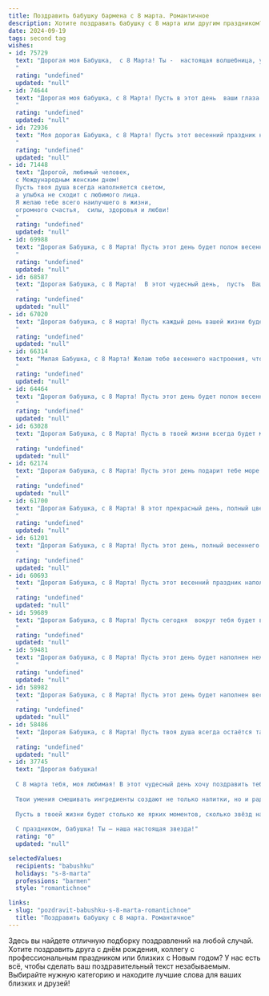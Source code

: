 ```yaml
---
title: Поздравить бабушку бармена с 8 марта. Романтичное
description: Хотите поздравить бабушку с 8 марта или другим праздником? Наш ИИ создаст незабываемое поздравление, а вы обязательно выделитесь среди других.  
date: 2024-09-19
tags: second tag
wishes:
- id: 75729
  text: "Дорогая моя Бабушка,  с 8 Марта! Ты -  настоящая волшебница, умеешь делать обычный день праздничным, а простую беседу -  волшебным диалогом. Желаю тебе, чтобы твоя жизнь была не  менее яркой и искрящейся, чем коктейли, которые ты умело готовишь. Пусть каждая улыбка будет искренней, каждое мгновение -  радостным, а душа -  всегда светлой и молодой.  С любовью, твой внук/внучка.
  "
  rating: "undefined"
  updated: "null"
- id: 74644
  text: "Дорогая моя бабушка, с 8 Марта! Пусть в этот день  ваши глаза сияют как искрящее шампанское, а ваше сердце наполнится любовью,  как бокал,  до краев.   Будьте счастливы и прекрасны, как самый изысканный коктейль, и знайте,  что я всегда буду рядом,  как верный друг.
  "
  rating: "undefined"
  updated: "null"
- id: 72936
  text: "Моя дорогая Бабушка, с 8 Марта! Пусть этот весенний праздник наполнит Вас счастьем, как бокал игристого вина, который Вы умело готовили за барной стойкой. Ваша улыбка — самая прекрасная награда, а Ваши забота и любовь — лучшие коктейли в мире! 🥂❤️
  "
  rating: "undefined"
  updated: "null"
- id: 71448
  text: "Дорогой, любимый человек,
  с Международным женским днем!
  Пусть твоя душа всегда наполняется светом,
  а улыбка не сходит с любимого лица.
  Я желаю тебе всего наилучшего в жизни,
  огромного счастья,  силы, здоровья и любви!
  "
  rating: "undefined"
  updated: "null"
- id: 69988
  text: "Дорогая Бабушка, с 8 Марта! Пусть этот день будет полон весеннего тепла, радости и любви. Ты - настоящая богиня бара, которая умеет создавать волшебные напитки и дарить людям хорошее настроение. Пусть твои руки всегда будут полны заботы и нежности, а сердце -  радостью от жизни.
  "
  rating: "undefined"
  updated: "null"
- id: 68587
  text: "Дорогая Бабушка, с 8 Марта!  В этот чудесный день,  пусть  Ваши глаза сияют  от счастья, как  искрящееся шампанское в бокале, а  сердце  радуется  каждой  минутой.  Пусть Ваши  дни будут  наполнены  нежностью  и  радостью,  как  Ваш  любимый  коктейль.  Будьте  всегда  здоровы  и  любимы!
  "
  rating: "undefined"
  updated: "null"
- id: 67020
  text: "Дорогая бабушка, с 8 марта! Пусть каждый день вашей жизни будет наполнен такой же яркой и искрящей радостью, как напитки, которые вы создаёте за барной стойкой. Желаю вам крепкого здоровья, душевного тепла и любви, которой всегда хватает на всех.
  "
  rating: "undefined"
  updated: "null"
- id: 66314
  text: "Милая Бабушка, с 8 Марта! Желаю тебе весеннего настроения, чтобы душа пела, как бокал игристого вина, а глаза сияли от счастья, как яркие коктейли. Пусть каждый день будет для тебя праздничным, а твоя жизнь - сладким и ароматным напитком, который ты с любовью создаешь для всех нас.
  "
  rating: "undefined"
  updated: "null"
- id: 64464
  text: "Дорогая бабушка, с 8 Марта! Пусть этот день будет полон весеннего тепла, а твоя душа - радости и любви. Ты, как лучший бармен, всегда умеешь приготовить \"коктейль\" из ярких эмоций и позитива. Желаю тебе бесконечного счастья, крепкого здоровья и чтобы каждый день был  наполнен нежностью и заботой.
  "
  rating: "undefined"
  updated: "null"
- id: 63028
  text: "Дорогая Бабушка, с 8 Марта! Пусть в твоей жизни всегда будет место для радости, любви и самых светлых чувств! Пусть каждый день будет полон аромата весенних цветов, а твой бар, как волшебная мастерская, создает чудесные напитки, которые дарят улыбки и хорошее настроение всем, кто заходит к тебе!
  "
  rating: "undefined"
  updated: "null"
- id: 62174
  text: "Дорогая бабушка, с 8 Марта! Пусть этот день подарит тебе море весеннего тепла, нежности и любви, а каждый твой день будет наполнен радостью и счастьем.  Ты  -  настоящая волшебница, которая умеет создавать чудеса за стойкой бара. Пусть твой талант и обаяние всегда будут окружать тебя, а улыбки гостей – лучшим подарком.
  "
  rating: "undefined"
  updated: "null"
- id: 61700
  text: "Дорогая Бабушка, с 8 Марта! В этот прекрасный день, полный цветов и нежности, я желаю тебе, чтобы твоя жизнь была такой же яркой и искрящейся, как лучшие коктейли, которые ты когда-то мастерски готовила за барной стойкой. Пусть каждый день приносит тебе радость, а улыбка не сходит с твоего лица.
  "
  rating: "undefined"
  updated: "null"
- id: 61201
  text: "Дорогая Бабушка, с 8 Марта! Пусть этот день, полный весеннего тепла и нежности, подарит тебе  радость и свет, как твой любимый коктейль, приготовленный твоими умелыми руками за барной стойкой.  Пусть в твоей жизни всегда будет место для улыбок, любви и, конечно же,  для самых вкусных напитков!
  "
  rating: "undefined"
  updated: "null"
- id: 60693
  text: "Дорогая Бабушка, с 8 Марта! Пусть этот весенний праздник наполнит Вашу жизнь яркими красками и согреет теплыми лучами любви.  Желаю Вам крепкого здоровья, неиссякаемой энергии и всегда доброй улыбки.  Пусть каждый день будет наполнен радостью и приятными моментами, как коктейль, приготовленный Вашим любимым барменом.  С любовью!
  "
  rating: "undefined"
  updated: "null"
- id: 59689
  text: "Дорогая Бабушка, с 8 Марта! Пусть сегодня  вокруг тебя будет весенняя атмосфера любви и нежности, а твоя душа наполнится радостью и счастьем. Ты - настоящий пример женственности и силы, ты всегда умеешь сделать людей счастливыми, как настоящий бармен, который умеет смешивать коктейли из улыбок и хорошего настроения.  Будь здорова, любима и  счастлива!
  "
  rating: "undefined"
  updated: "null"
- id: 59481
  text: "Дорогая бабушка, с 8 Марта! Пусть этот день будет наполнен нежностью, как коктейль, что вы мастерски готовите за барной стойкой. Ваша улыбка - самая сладкая, а ваши руки - самые умелые.  Желаю вам счастья, любви и всего самого прекрасного!
  "
  rating: "undefined"
  updated: "null"
- id: 58982
  text: "Дорогая Бабушка, с 8 Марта! Пусть этот день будет наполнен весенней радостью, а твоя душа —  искрящейся добротой, как твой любимый коктейль. Ты — настоящая барменша жизни, всегда готовая подарить своим близким тепло и заботу. Спасибо за все, что ты делаешь!
  "
  rating: "undefined"
  updated: "null"
- id: 58486
  text: "Дорогая Бабушка, с 8 Марта! Пусть твоя душа всегда остаётся такой же яркой и бодрящей, как твой любимый коктейль. Пусть каждый день будет наполнен нежностью, любовью и радостью!
  "
  rating: "undefined"
  updated: "null"
- id: 37745
  text: "Дорогая бабушка!
  
  С 8 марта тебя, моя любимая! В этот чудесный день хочу поздравить тебя с весной, которая, как и ты, приносит в нашу жизнь тепло и свет. Ты — настоящий мастер своего дела, в жизни ты бармен, а в нашем сердце — волшебница!
  
  Твои умения смешивать ингредиенты создают не только напитки, но и радость в каждом нашем встрече. Так же, как ты создаёшь удивительные коктейли, ты украшаешь наши дни своей улыбкой и заботой.
  
  Пусть в твоей жизни будет столько же ярких моментов, сколько звёзд на ночном небосводе. Желаю тебе здоровья, счастья и любви, как в лучших рецептах — много, но всегда по вкусу.
  
  С праздником, бабушка! Ты — наша настоящая звезда!"
  rating: "0"
  updated: "null"

selectedValues:
  recipients: "babushku"
  holidays: "s-8-marta"
  professions: "barmen"
  style: "romantichnoe"

links:
- slug: "pozdravit-babushku-s-8-marta-romantichnoe"
  title: "Поздравить бабушку с 8 марта. Романтичное"
---
```


Здесь вы найдете отличную подборку поздравлений на любой случай. 
Хотите поздравить друга с днём рождения, коллегу с профессиональным праздником или близких с Новым годом? У нас есть всё, чтобы сделать ваш поздравительный текст незабываемым. Выбирайте нужную категорию и находите лучшие слова для ваших близких и друзей!
